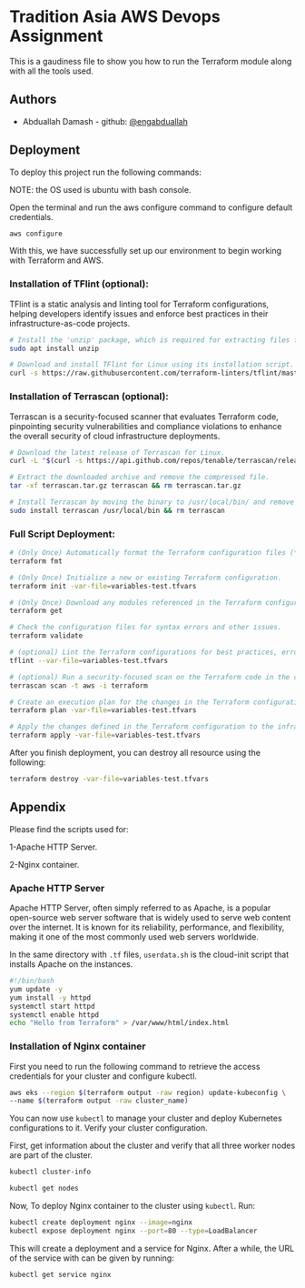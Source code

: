 
# Tradition Asia AWS Devops Assignment 

This is a gaudiness file to show you how to run the Terraform module along with all the tools used. 


## Authors

- Abduallah Damash - github: [@engabduallah](https://github.com/engabduallah)


## Deployment

To deploy this project run the following commands: 

NOTE: the OS used is ubuntu with bash console.

Open the terminal and run the aws configure command to configure default credentials.
```bash
aws configure
```
With this, we have successfully set up our environment to begin working with Terraform and AWS.

### Installation of TFlint (optional):
TFlint is a static analysis and linting tool for Terraform configurations, helping developers identify issues and enforce best practices in their infrastructure-as-code projects.

```bash
# Install the 'unzip' package, which is required for extracting files from zip archives.
sudo apt install unzip

# Download and install TFlint for Linux using its installation script.
curl -s https://raw.githubusercontent.com/terraform-linters/tflint/master/install_linux.sh | bash
```
### Installation of Terrascan (optional):
Terrascan is a security-focused scanner that evaluates Terraform code, pinpointing security vulnerabilities and compliance violations to enhance the overall security of cloud infrastructure deployments.

```bash
# Download the latest release of Terrascan for Linux.
curl -L "$(curl -s https://api.github.com/repos/tenable/terrascan/releases/latest | grep -o -E "https://.+?_Linux_x86_64.tar.gz")" > terrascan.tar.gz

# Extract the downloaded archive and remove the compressed file.
tar -xf terrascan.tar.gz terrascan && rm terrascan.tar.gz

# Install Terrascan by moving the binary to /usr/local/bin/ and remove the downloaded binary.
sudo install terrascan /usr/local/bin && rm terrascan
```
### Full Script Deployment:
```bash
# (Only Once) Automatically format the Terraform configuration files (*.tf) in the current directory.
terraform fmt 

# (Only Once) Initialize a new or existing Terraform configuration.
terraform init -var-file=variables-test.tfvars

# (Only Once) Download any modules referenced in the Terraform configuration.
terraform get

# Check the configuration files for syntax errors and other issues.
terraform validate

# (optional) Lint the Terraform configurations for best practices, errors, and style issues.
tflint --var-file=variables-test.tfvars

# (optional) Run a security-focused scan on the Terraform code in the current directory.
terrascan scan -t aws -i terraform

# Create an execution plan for the changes in the Terraform configuration.
terraform plan -var-file=variables-test.tfvars

# Apply the changes defined in the Terraform configuration to the infrastructure.
terraform apply -var-file=variables-test.tfvars
```
After you finish deployment, you can destroy all resource using the following:
```bash
terraform destroy -var-file=variables-test.tfvars
```
## Appendix

Please find the scripts used for:

1-Apache HTTP Server.

2-Nginx container.


### Apache HTTP Server

Apache HTTP Server, often simply referred to as Apache, is a popular open-source web server software that is widely used to serve web content over the internet. It is known for its reliability, performance, and flexibility, making it one of the most commonly used web servers worldwide.

In the same directory with `.tf` files, `userdata.sh` is the cloud-init script that installs Apache on the instances.

```bash
#!/bin/bash
yum update -y
yum install -y httpd
systemctl start httpd
systemctl enable httpd
echo "Hello from Terraform" > /var/www/html/index.html
```
### Installation of Nginx container
First you need to run the following command to retrieve the access credentials for your cluster and configure kubectl.
```bash
aws eks --region $(terraform output -raw region) update-kubeconfig \
--name $(terraform output -raw cluster_name)
```
You can now use `kubectl` to manage your cluster and deploy Kubernetes configurations to it.
Verify your cluster configuration.

First, get information about the cluster and verify that all three worker nodes are part of the cluster.
```bash
kubectl cluster-info

kubectl get nodes
```

Now, To deploy Nginx container to the cluster using `kubectl`. Run:

```bash
kubectl create deployment nginx --image=nginx
kubectl expose deployment nginx --port=80 --type=LoadBalancer
```

This will create a deployment and a service for Nginx. After a while, the URL of the service with can be given by running:

```bash
kubectl get service nginx
```